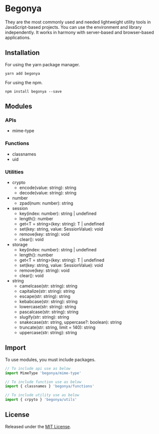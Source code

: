 # Begonya

They are the most commonly used and needed lightweight utility tools in JavaScript-based projects.
You can use the environment and library independently.
It works in harmony with server-based and browser-based applications.

## Installation
For using the yarn package manager.
```
yarn add begonya
```
For using the npm.

```
npm install begonya --save
```

## Modules

### APIs

- mime-type

### Functions

- classnames
- uid

### Utilities

- crypto
  - encode(value: string): string
  - decode(value: string): string
- number
  - zpad(num: number): string
- session
  - key(index: number): string | undefined
  - length(): number
  - get<T = string>(key: string): T | undefined
  - set(key: string, value: SessionValue): void
  - remove(key: string): void
  - clear(): void
- storage
  - key(index: number): string | undefined
  - length(): number
  - get<T = string>(key: string): T | undefined
  - set(key: string, value: SessionValue): void
  - remove(key: string): void
  - clear(): void
- string
  - camelcase(str: string): string
  - capitalize(str: string): string
  - escape(str: string): string
  - kebabcase(str: string): string
  - lowercase(str: string): string
  - pascalcase(str: string): string
  - slugify(str: string): string
  - snakecase(str: string, uppercase?: boolean): string
  - truncate(str: string, limit = 140): string
  - uppercase(str: string): string

## Import

To use modules, you must include packages.

```js
// To include api use as below
import MimeType 'begonya/mime-type'

// To include function use as below
import { classnames } 'begonya/functions'

// To include utility use as below
import { crpyto } 'begonya/utils'
```

## License 

Released under the [MIT License](http://www.opensource.org/licenses/mit-license.php).